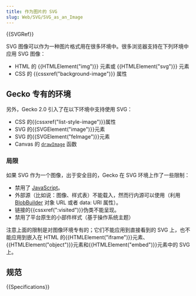 ```yaml
---
title: 作为图片的 SVG
slug: Web/SVG/SVG_as_an_Image
---
```


{{SVGRef}}

SVG 图像可以作为一种图片格式用在很多环境中。很多浏览器支持在下列环境中应用 SVG 图像：

- HTML 的 {{HTMLElement("img")}} 元素或 {{HTMLElement("svg")}} 元素
- CSS 的 {{cssxref("background-image")}} 属性

## Gecko 专有的环境

另外，Gecko 2.0 引入了在以下环境中支持使用 SVG：

- CSS 的{{cssxref("list-style-image")}}属性
- SVG 的{{SVGElement("image")}}元素
- SVG 的{{SVGElement("feImage")}}元素
- Canvas 的 [`drawImage`](/zh-CN/docs/HTML/Canvas/Tutorial/Using_images#drawImage) 函数

### 局限

如果 SVG 作为一个图像，出于安全目的，Gecko 在 SVG 环境上作了一些限制：

- 禁用了 [JavaScript](/zh-CN/docs/Web/JavaScript)。
- 外部源（比如说：图像、样式表）不能载入，然而行内源可以使用（利用 [BlobBuilder](/zh-CN/docs/DOM/BlobBuilder) 对象 URL 或者 data: URI 属性）。
- 链接的{{cssxref(":visited")}}伪类不能呈现。
- 禁用了平台原生的小部件样式（基于操作系统主题）

注意上面的限制是对图像环境专有的；它们不能应用到直接看到的 SVG 上，也不能应用到嵌入在 HTML 的{{HTMLElement("iframe")}}元素、{{HTMLElement("object")}}元素和{{HTMLElement("embed")}}元素中的 SVG 上。

## 规范

{{Specifications}}
